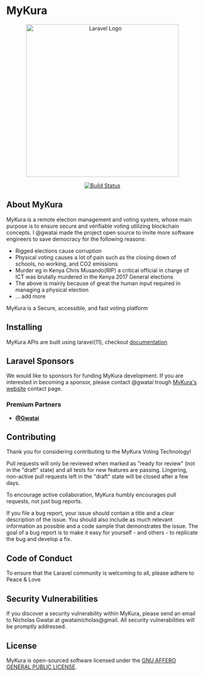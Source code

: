 # MyKura

<p align="center"><a href="https://laravel.com" target="_blank"><img src="https://www.myvotemykura.co.ke/assets/images/mykura-new-logo.jpg" width="400" alt="Laravel Logo"></a></p>

<p align="center">
<a href="https://github.com/laravel/framework/actions"><img src="https://github.com/laravel/framework/workflows/tests/badge.svg" alt="Build Status"></a>
</p>

## About MyKura

MyKura is a remote election management and voting system, whose main purpose is to ensure secure and verifiable voting utilizing blockchain concepts. I @gwatai made the project open source to invite more software engineers to save democracy for the following reasons:

- Rigged elections cause corruption
- Physical voting causes a lot of pain such as the closing down of schools, no working, and CO2 emissions
- Murder eg in Kenya Chris Musando(RIP) a critical official in charge of ICT was brutally murdered in the Kenya 2017 General elections
- The above is mainly because of great the human input required in managing a physical election
- ... add more

MyKura is a Secure, accessible, and fast voting platform

## Installing

MyKura APIs are built using laravel(11), checkout  [documentation](https://laravel.com/docs) 


## Laravel Sponsors

We would like to sponsors for funding MyKura development. If you are interested in becoming a sponsor, please contact @gwatai trough [MyKura's website](https://myvotemykura.co.ke) contact page.

### Premium Partners

- **[@Gwatai](https://ceo.househunting.co.ke)**


## Contributing

Thank you for considering contributing to the MyKura Voting Technology! 

Pull requests will only be reviewed when marked as "ready for review" (not in the "draft" state) and all tests for new features are passing. Lingering, non-active pull requests left in the "draft" state will be closed after a few days.

To encourage active collaboration, MyKura humbly encourages pull requests, not just bug reports.

If you file a bug report, your issue should contain a title and a clear description of the issue. You should also include as much relevant information as possible and a code sample that demonstrates the issue. The goal of a bug report is to make it easy for yourself - and others - to replicate the bug and develop a fix.


## Code of Conduct

To ensure that the Laravel community is welcoming to all, please adhere to Peace & Love

## Security Vulnerabilities

If you discover a security vulnerability within MyKura, please send an email to Nicholas Gwatai at gwatainicholas@gmail. All security vulnerabilities will be promptly addressed.

## License

MyKura is open-sourced software licensed under the [GNU AFFERO GENERAL PUBLIC LICENSE](https://opensource.org/licenses/MIT).
